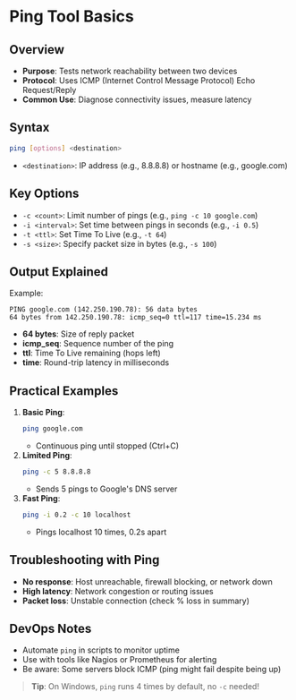 # Ping Tool Basics

## Overview
- **Purpose**: Tests network reachability between two devices
- **Protocol**: Uses ICMP (Internet Control Message Protocol) Echo Request/Reply
- **Common Use**: Diagnose connectivity issues, measure latency

## Syntax
```bash
ping [options] <destination>
```
- `<destination>`: IP address (e.g., 8.8.8.8) or hostname (e.g., google.com)

## Key Options
- `-c <count>`: Limit number of pings (e.g., `ping -c 10 google.com`)
- `-i <interval>`: Set time between pings in seconds (e.g., `-i 0.5`)
- `-t <ttl>`: Set Time To Live (e.g., `-t 64`)
- `-s <size>`: Specify packet size in bytes (e.g., `-s 100`)

## Output Explained
Example:
```
PING google.com (142.250.190.78): 56 data bytes
64 bytes from 142.250.190.78: icmp_seq=0 ttl=117 time=15.234 ms
```
- **64 bytes**: Size of reply packet
- **icmp_seq**: Sequence number of the ping
- **ttl**: Time To Live remaining (hops left)
- **time**: Round-trip latency in milliseconds

## Practical Examples
1. **Basic Ping**:
   ```bash
   ping google.com
   ```
   - Continuous ping until stopped (Ctrl+C)
2. **Limited Ping**:
   ```bash
   ping -c 5 8.8.8.8
   ```
   - Sends 5 pings to Google's DNS server
3. **Fast Ping**:
   ```bash
   ping -i 0.2 -c 10 localhost
   ```
   - Pings localhost 10 times, 0.2s apart

## Troubleshooting with Ping
- **No response**: Host unreachable, firewall blocking, or network down
- **High latency**: Network congestion or routing issues
- **Packet loss**: Unstable connection (check % loss in summary)

## DevOps Notes
- Automate `ping` in scripts to monitor uptime
- Use with tools like Nagios or Prometheus for alerting
- Be aware: Some servers block ICMP (ping might fail despite being up)

> **Tip**: On Windows, `ping` runs 4 times by default, no `-c` needed!
